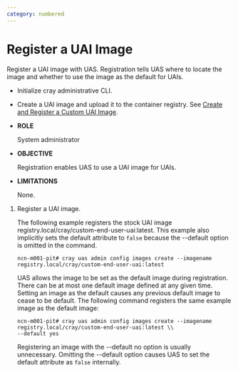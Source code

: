 ```yaml
---
category: numbered
---
```


# Register a UAI Image

Register a UAI image with UAS. Registration tells UAS where to locate the image and whether to use the image as the default for UAIs.

-   Initialize cray administrative CLI.
-   Create a UAI image and upload it to the container registry. See [Create and Register a Custom UAI Image](Create_and_Register_a_Custom_UAI_Image.md).

-   **ROLE**

    System administrator

-   **OBJECTIVE**

    Registration enables UAS to use a UAI image for UAIs.

-   **LIMITATIONS**

    None.


1.  Register a UAI image.

    The following example registers the stock UAI image registry.local/cray/custom-end-user-uai:latest. This example also implicitly sets the default attribute to `false` because the --default option is omitted in the command.

    ```screen
    ncn-m001-pit# cray uas admin config images create --imagename registry.local/cray/custom-end-user-uai:latest
    ```

    UAS allows the image to be set as the default image during registration. There can be at most one default image defined at any given time. Setting an image as the default causes any previous default image to cease to be default. The following command registers the same example image as the default image:

    ```screen
    ncn-m001-pit# cray uas admin config images create --imagename registry.local/cray/custom-end-user-uai:latest \\
    --default yes
    ```

    Registering an image with the --default no option is usually unnecessary. Omitting the --default option causes UAS to set the default attribute as `false` internally.


